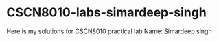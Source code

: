 # CSCN8010-labs-simardeep-singh
Here is my solutions for CSCN8010 practical lab
Name: Simardeep singh